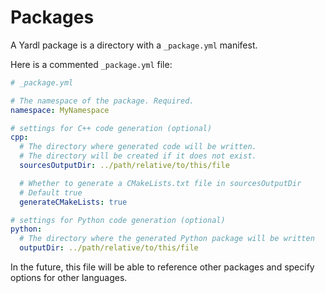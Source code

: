 # Packages

A Yardl package is a directory with a `_package.yml` manifest.

Here is a commented `_package.yml` file:

```yaml
# _package.yml

# The namespace of the package. Required.
namespace: MyNamespace

# settings for C++ code generation (optional)
cpp:
  # The directory where generated code will be written.
  # The directory will be created if it does not exist.
  sourcesOutputDir: ../path/relative/to/this/file

  # Whether to generate a CMakeLists.txt file in sourcesOutputDir
  # Default true
  generateCMakeLists: true

# settings for Python code generation (optional)
python:
  # The directory where the generated Python package will be written
  outputDir: ../path/relative/to/this/file
```

In the future, this file will be able to reference other packages and specify
options for other languages.
